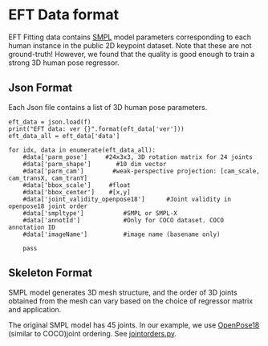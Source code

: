 # EFT Data format

EFT Fitting data contains [SMPL](https://smpl.is.tue.mpg.de/) model parameters corresponding to each human instance in the public 2D keypoint dataset. 
Note that these are not ground-truth! However, we found that the quality is good enough to train a strong 3D human pose regressor. 

## Json Format
Each Json file contains a list of 3D human pose parameters. 
```
eft_data = json.load(f)
print("EFT data: ver {}".format(eft_data['ver']))
eft_data_all = eft_data['data']       

for idx, data in enumerate(eft_data_all):
    #data['parm_pose']     #24x3x3, 3D rotation matrix for 24 joints
    #data['parm_shape']       #10 dim vector
    #data['parm_cam']        #weak-perspective projection: [cam_scale, cam_transX, cam_tranY]
    #data['bbox_scale']     #float
    #data['bbox_center']    #[x,y]
    #data['joint_validity_openpose18']      #Joint validity in openpose18 joint order
    #data['smpltype']           #SMPL or SMPL-X
    #data['annotId']            #Only for COCO dataset. COCO annotation ID
    #data['imageName']          #image name (basename only)

    pass
```

## Skeleton Format
SMPL model generates 3D mesh structure, and the order of 3D joints obtained from the mesh can vary based on the choice of regressor matrix and application. 

The original SMPL model has 45 joints. In our example, we use [OpenPose18](https://github.com/CMU-Perceptual-Computing-Lab/openpose/blob/master/doc/output.md) (similar to COCO)joint ordering. See [jointorders.py](https://github.com/facebookresearch/eft/blob/master/eft/cores/jointorders.py). 
